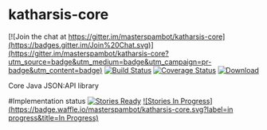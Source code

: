# katharsis-core

[![Join the chat at https://gitter.im/masterspambot/katharsis-core](https://badges.gitter.im/Join%20Chat.svg)](https://gitter.im/masterspambot/katharsis-core?utm_source=badge&utm_medium=badge&utm_campaign=pr-badge&utm_content=badge)
[![Build Status](https://travis-ci.org/masterspambot/katharsis-core.svg?branch=master)](https://travis-ci.org/masterspambot/katharsis-core)
[![Coverage Status](https://coveralls.io/repos/masterspambot/katharsis-core/badge.svg?branch=master)](https://coveralls.io/r/masterspambot/katharsis-core?branch=master)
[ ![Download](https://api.bintray.com/packages/masterspambot/maven/katharsis/images/download.svg) ](https://bintray.com/masterspambot/maven/katharsis/_latestVersion)


Core Java JSON:API library

#Implementation status
[![Stories Ready](https://badge.waffle.io/masterspambot/katharsis-core.svg?label=ready&title=Ready)]()
[![Stories In Progress](https://badge.waffle.io/masterspambot/katharsis-core.svg?label=in progress&title=In Progress)]()
